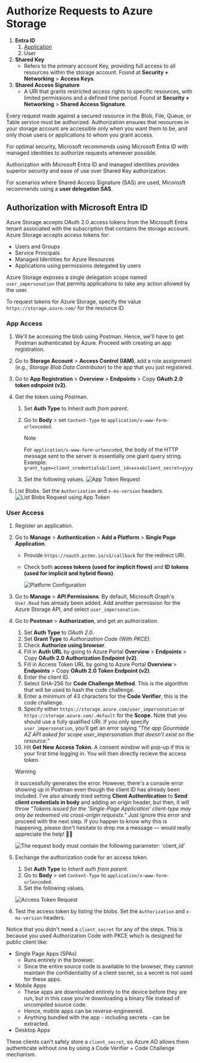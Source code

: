 # Authorize Requests to Azure Storage

1. **Entra ID**
   1. [Application](https://learn.microsoft.com/en-us/azure/databricks/connect/storage/aad-storage-service-principal)
   2. User
2. **Shared Key**
   - Refers to the primary account Key, providing full access to all resources within the storage account. Found at **Security + Networking** > **Access Keys**.
3. **Shared Access Signature**
   - A URI that grants restricted access rights to specific resources, with limited permissions and a defined time period. Found at **Security + Networking** > **Shared Access Signature**.

Every request made against a secured resource in the Blob, File, Queue, or Table service must be authorized. Authorization ensures that resources in your storage account are accessible only when you want them to be, and only those users or applications to whom you grant access.

For optimal security, Microsoft recommends using Microsoft Entra ID with managed identities to authorize requests whenever possible.

Authorization with Microsoft Entra ID and managed identities provides superior security and ease of use over Shared Key authorization.

For scenarios where Shared Access Signature (SAS) are used, Micorosft recommends using a **user delegation SAS**.

## Authorization with Microsoft Entra ID

Azure Storage accepts OAuth 2.0 access tokens from the Microsoft Entra tenant associated with the subscription that contains the storage account. Azure Storage accepts access tokens for:

- Users and Groups
- Service Principals
- Managed Identities for Azure Resources
- Applications using permissions delegated by users

Azure Storage exposes a single delegation scope named `user_impersonation` that permits applications to take any action allowed by the user.

To request tokens for Azure Storage, specify the value `https://storage.azure.com/` for the resource ID.

### App Access

1. We'll be accessing the blob using Postman. Hence, we'll have to get Postman authenticated by Azure. Proceed with creating an app registration.
2. Go to **Storage Account** > **Access Control (IAM)**, add a role assignment (e.g., _Storage Blob Data Contributor_) to the app that you just registered.
3. Go to **App Registration** > **Overview** > **Endpoints** > Copy **OAuth 2.0 token ednpoint (v2)**.
4. Get the token using Postman.

   1. Set **Auth Type** to _Inherit auth from parent_.
   2. Go to **Body** > set `Content-Type` to `application/x-www-form-urlencoded`.

      > [!NOTE]
      > For `application/x-www-form-urlencoded`, the body of the HTTP message sent to the server is essentially one giant query string.
      > Example: `grant_type=client_credentials&client_id=xxxx&client_secret=yyyy`

   3. Set the following values.
      ![App Token Request](assets/09-storage-account-auth/01-app-token-request.png)

5. List Blobs. Set the `Authorization` and `x-ms-version` headers.
   ![List Blobs Request using App Token](assets/09-storage-account-auth/02-list-blobs-via-app-token.png)

### User Access

1.  Register an application.
2.  Go to **Manage** > **Authentication** > **Add a Platform** > **Single Page Application**.

    - Provide `https://oauth.pstmn.io/v1/callback` for the redirect URI.
    - Check both **access tokens (used for implicit flows)** and **ID tokens (used for implicit and hybrid flows)**.

      ![Platform Configuration](assets/08-implicit-vs-auth-code/03-app-reg-auth.png)

3.  Go to **Manage** > **API Permissions**. By default, Microsoft Graph's `User.Read` has already been added. Add another permission for the Azure Storage API, and select `user_impersonation`.

4.  Go to **Postman** > **Authorization**, and get an authorization.

    1. Set **Auth Type** to _OAuth 2.0_.
    2. Set **Grant Type** to _Authorization Code (With PKCE)_.
    3. Check **Authorize using browser**.
    4. Fill in **Auth URL** by going to Azure Portal **Overview** > **Endpoints** > Copy **OAuth 2.0 Authorization Endpoint (v2)**.
    5. Fill in Access Token URL by going to Azure Portal **Overview** > **Endpoints** > Copy **OAuth 2.0 Token Endpoint (v2)**.
    6. Enter the client ID.
    7. Select SHA-256 for **Code Challenge Method**. This is the algorithm that will be used to hash the code challenge.
    8. Enter a minimum of 43 characters for the **Code Verifier**, this is the code challenge.
    9. Specify either `https://storage.azure.com/user_impersonation` or `https://storage.azure.com/.default` for the **Scope**. Note that you should use a fully qualified URI. If you only specify `user_impersonation`, you'll get an error saying _"The app Gourmade AZ API asked for scope user_impersonation that doesn't exist on the resource."_
    10. Hit **Get New Access Token**. A consent window will pop-up if this is your first time logging in. You will then directly recieve the access token.

    > [!WARNING]
    > It successfully generates the error. However, there's a console error showing up in Postman even though the client ID has already been included.
    > I've also already tried setting **Client Authentication** to **Send client credentials in body** and adding an origin header, but then, it will throw _"Tokens issued for the 'Single-Page Application' client-type may only be redeemed via cross-origin requests."_
    > Just ignore this error and proceed with the next step.
    > If you happen to know why this is happening, please don't hesitate to drop me a message — would really appreciate the help! 🙏💬

    ![The request body must contain the following parameter: 'client_id'](assets/09-storage-account-auth/03-auth-code-postman-error.png)

5.  Exchange the authorization code for an access token.

    1. Set **Auth Type** to _Inherit auth from parent_.
    2. Go to **Body** > set `Content-Type` to `application/x-www-form-urlencoded`.
    3. Set the following values.

    ![Access Token Request](assets/09-storage-account-auth/04-access-token-request.png)

6.  Test the access token by listing the blobs. Set the `Authorization` and `x-ms-version` headers.

Notice that you didn't need a `client_secret` for any of the steps. This is because you used Authorization Code with PKCE which is designed for public client like:

- Single Page Apps (SPAs)
  - Runs entirely in the browser.
  - Since the entire source code is available to the browser, they cannot maintain the confidentiality of a client secret, so a secret is not used for these apps.
- Mobile Apps
  - These apps are downloaded entirely to the device before they are run, but in this case you're downloading a binary file instead of uncompiled source code.
  - Hence, mobile apps can be reverse-engineered.
  - Anything bundled with the app - including secrets - can be extracted.
- Desktop Apps

These clients can't safely store a `client_secret`, so Azure AD allows them authenticate without one by using a Code Verifier + Code Challenge mechanism.
